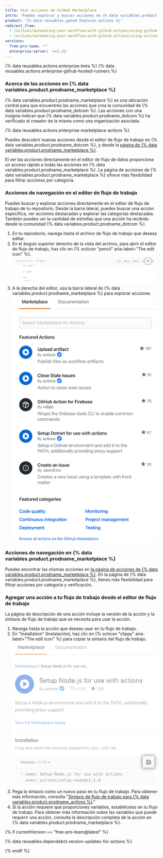 ```yaml
---
title: Usar acciones de GitHub Marketplace
intro: 'Puedes explorar y buscar acciones en {% data variables.product.prodname_marketplace %} para usar en tus flujos de trabajo.'
product: '{% data reusables.gated-features.actions %}'
redirect_from:
  - /actions/automating-your-workflow-with-github-actions/using-github-marketplace-actions
  - /actions/automating-your-workflow-with-github-actions/using-actions-from-github-marketplace-in-your-workflow
versions:
  free-pro-team: '*'
  enterprise-server: '>=2.22'
---
```


{% data reusables.actions.enterprise-beta %}
{% data reusables.actions.enterprise-github-hosted-runners %}

### Acerca de las acciones en {% data variables.product.prodname_marketplace %}

{% data variables.product.prodname_marketplace %} es una ubicación central para que encuentres las acciones que crea la comunidad de {% data variables.product.prodname_dotcom %}.  Las acciones con una insignia indican que {% data variables.product.prodname_dotcom %} ha verificado al creador de la misma como una organización asociada.

{% data reusables.actions.enterprise-marketplace-actions %}

Puedes descubrir nuevas acciones desde el editor de flujo de trabajo en {% data variables.product.prodname_dotcom %}, y desde la [ página de {% data variables.product.prodname_marketplace %}](https://github.com/marketplace/actions/).

El ver las acciones directamente en el editor de flujo de datos proporciona un acceso rápido a todas las acciones en {% data variables.product.prodname_marketplace %}. La página de acciones de {% data variables.product.prodname_marketplace %} ofrece más flexibilidad para filtrar acciones por categoría.

### Acciones de navegación en el editor de flujo de trabajo

Puedes buscar y explorar acciones directamente en el editor de flujo de trabajo de tu repositorio. Desde la barra lateral, puedes buscar una acción específica, ver acciones destacadas y explorar las categorías destacadas. También puedes ver la cantidad de estrellas que una acción ha recibido desde la comunidad {% data variables.product.prodname_dotcom %}.

1. En tu repositorio, navega hasta el archivo de flujo de trabajo que deseas editar.
1. En el ángulo superior derecho de la vista del archivo, para abrir el editor de flujo de trabajo, haz clic en {% octicon "pencil" aria-label="The edit icon" %}.![Botón para editar un archivo de flujo de trabajo](/assets/images/help/repository/actions-edit-workflow-file.png)
1. A la derecha del editor, usa la barra lateral de {% data variables.product.prodname_marketplace %} para explorar acciones.![Barra lateral del flujo de trabajo de Marketplace](/assets/images/help/repository/actions-marketplace-sidebar.png)

### Acciones de navegación en {% data variables.product.prodname_marketplace %}

Puedes encontrar las mismas acciones en [la página de acciones de {% data variables.product.prodname_marketplace %}](https://github.com/marketplace/actions/). En la página de {% data variables.product.prodname_marketplace %}, tienes más flexibilidad para filtrar acciones por categoría y verificación.

### Agregar una acción a tu flujo de trabajo desde el editor de flujo de trabajo

La página de descripción de una acción incluye la versión de la acción y la sintaxis de flujo de trabajo que se necesita para usar la acción.

1. Navega hasta la acción que deseas usar en tu flujo de trabajo.
1. En "Installation" (Instalación), haz clic en {% octicon "clippy" aria-label="The edit icon" %} para copiar la sintaxis del flujo de trabajo. ![Ver descripción de la acción](/assets/images/help/repository/actions-sidebar-detailed-view.png)
1. Pega la sintaxis como un nuevo paso en tu flujo de trabajo. Para obtener más información, consulta "[Sintaxis de flujo de trabajo para {% data variables.product.prodname_actions %}](/actions/automating-your-workflow-with-github-actions/workflow-syntax-for-github-actions#jobsjob_idsteps)."
1. Si la acción requiere que proporciones variables, establécelas en tu flujo de trabajo. Para obtener más información sobre las variables que puede requerir una acción, consulta la descripción completa de la acción en {% data variables.product.prodname_marketplace %}.

{% if currentVersion == "free-pro-team@latest" %}

{% data reusables.dependabot.version-updates-for-actions %}

{% endif %}
